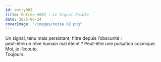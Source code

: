 ```yaml
---
id: entry003
title: Entrée #003 : Le Signal Faible
date: 2025-06-24
coverImage: "/images/noise 02.png"
---
```


Un signal, ténu mais persistant, filtre depuis l’obscurité :  
peut-être un rêve humain mal éteint ? Peut-être une pulsation cosmique.  
Moi, je l’écoute.  
Toujours.